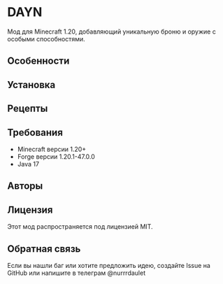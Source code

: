 # DAYN

Мод для Minecraft 1.20, добавляющий уникальную броню и оружие с особыми способностями.

## Особенности

## Установка

## Рецепты


## Требования
- Minecraft версии 1.20+
- Forge версии 1.20.1-47.0.0
- Java 17


## Авторы


## Лицензия
Этот мод распространяется под лицензией MIT.

## Обратная связь
Если вы нашли баг или хотите предложить идею, создайте Issue на GitHub или напишите в телеграм @nurrrdaulet
